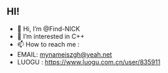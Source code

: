 ## HI! ##
- 👋 Hi, I’m @Find-NICK
- 👀 I’m interested in C++
- 📫 How to reach me :
- EMAIL: mynameiszgh@yeah.net
- LUOGU : https://www.luogu.com.cn/user/835911

<!---
Find-NICK/Find-NICK is a ✨ special ✨ repository because its `README.md` (this file) appears on your GitHub profile.
You can click the Preview link to take a look at your changes.
--->
